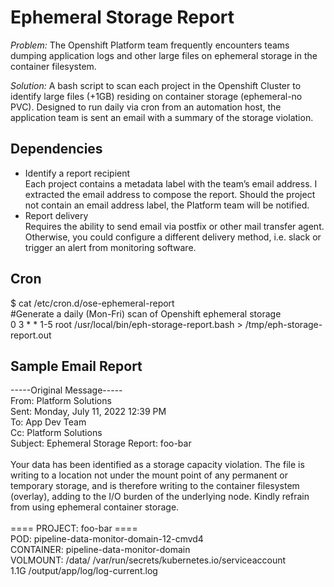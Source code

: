 # Ephemeral Storage Report

<i>Problem:</i> The Openshift Platform team frequently encounters teams dumping application logs and other large files on ephemeral storage in the container filesystem. 

<i>Solution:</i> A bash script to scan each project in the Openshift Cluster to identify large files (+1GB) residing on container storage (ephemeral-no PVC).  Designed to run daily via cron from an automation host, the application team is sent an email with a summary of the storage violation.

## Dependencies
- Identify a report recipient<br> 
Each project contains a metadata label with the team’s email address. I extracted the email address to compose the report. Should the project not contain an email address label, the Platform team will be notified. <br>
- Report delivery<br>
Requires the ability to send email via postfix or other mail transfer agent. Otherwise, you could configure a different delivery method, i.e. slack or trigger an alert from monitoring software.<br>

## Cron
$ cat /etc/cron.d/ose-ephemeral-report<br>
#Generate a daily (Mon-Fri) scan of Openshift ephemeral storage<br>
0 3 * * 1-5 root /usr/local/bin/eph-storage-report.bash > /tmp/eph-storage-report.out<br>
 
## Sample Email Report

-----Original Message-----<br>
From: Platform Solutions<br>
Sent: Monday, July 11, 2022 12:39 PM<br>
To: App Dev Team<br>
Cc: Platform Solutions <br>
Subject: Ephemeral Storage Report: foo-bar<br>
<br>
Your data has been identified as a storage capacity violation. The file is writing to a location not under the mount point of any permanent or temporary storage, and is therefore writing to the container filesystem (overlay), adding to the I/O burden of the underlying node.  Kindly refrain from using ephemeral container storage.<br>
<br>
==== PROJECT: foo-bar ====<br>
POD: pipeline-data-monitor-domain-12-cmvd4<br>
CONTAINER: pipeline-data-monitor-domain<br>
VOLMOUNT: /data/ /var/run/secrets/kubernetes.io/serviceaccount<br>
1.1G /output/app/log/log-current.log<br>


